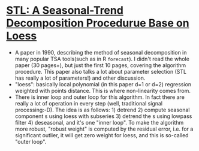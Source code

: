 # [STL: A Seasonal-Trend Decomposition Procedurue Base on Loess](http://www.wessa.net/download/stl.pdf)

* A paper in 1990, describing the method of seasonal decomposition in many popular TSA tools(such as in R `forecast`). I didn't read the whole paper (30 pages+), but just the first 10 pages, covering the algorithm procedure. This paper also talks a lot about parameter selection (STL has really a lot of parameters!) and other discussion.
* "loess": basically local polynomial (in this paper d=1 or d=2) regression weighted with points distance. This is where non-linearity comes from.
* There is inner loop and outer loop for this algorithm. In fact there are really a lot of operation in every step (well, traditional signal processing:-D). The idea is as follows: 1) detrend 2) compute seasonal component s using loess with subseries 3) detrend the s using lowpass filter 4) deseasonal, and it's one "inner loop". To make the algorithm more robust, "robust weight" is computed by the residual error, i.e. for a significant outlier, it will get zero weight for loess, and this is so-called "outer loop".